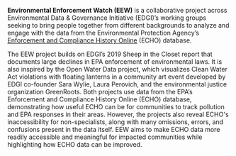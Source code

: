 <!--This snippet goes above the main content in `about-content.md` in this folder-->

**Environmental Enforcement Watch (EEW)** is a collaborative project across Environmental Data & Governance Initiative (EDGI)’s working groups seeking to bring people together from different backgrounds to analyze and engage with the data from the Environmental Protection Agency’s <a href="https://echo.epa.gov/" target=_blank rel=noopener >Enforcement and Compliance History Online</a> (ECHO) database.

The EEW project builds on EDGI’s 2019 Sheep in the Closet report that documents large declines in EPA enforcement of environmental laws. It is also inspired by the Open Water Data project, which visualizes Clean Water Act violations with floating lanterns in a community art event developed by EDGI co-founder Sara Wylie, Laura Perovich, and the environmental justice organization GreenRoots. Both projects use data from the EPA’s Enforcement and Compliance History Online (ECHO) database, demonstrating how useful ECHO can be for communities to track pollution and EPA responses in their areas. However, the projects also reveal ECHO's inaccessibility for non-specialists, along with many omissions, errors, and confusions present in the data itself. EEW aims to make ECHO data more readily accessible and meaningful for impacted communities while highlighting how ECHO data can be improved.
